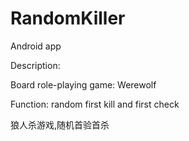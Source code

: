 # RandomKiller

Android app

Description: 

Board role-playing game: Werewolf

Function: random first kill and first check

狼人杀游戏,随机首验首杀
